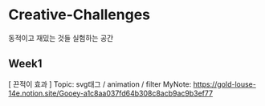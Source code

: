 # Creative-Challenges

동적이고 재밌는 것들 실험하는 공간

## Week1

[ 끈적이 효과 ]
Topic: svg태그 / animation / filter
MyNote: https://gold-louse-14e.notion.site/Gooey-a1c8aa037fd64b308c8acb9ac9b3ef77
